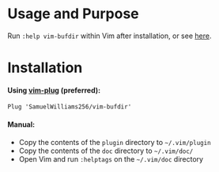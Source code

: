 # Usage and Purpose

Run `:help vim-bufdir` within Vim after installation, or see [here](https://github.com/SamuelWilliams256/vim-bufdir/blob/main/doc/vim-bufdir.txt).

# Installation

#### Using [vim-plug](https://github.com/junegunn/vim-plug) (preferred):

    Plug 'SamuelWilliams256/vim-bufdir'

#### Manual:

* Copy the contents of the `plugin` directory to `~/.vim/plugin`
* Copy the contents of the `doc` directory to `~/.vim/doc/`
* Open Vim and run `:helptags` on the `~/.vim/doc` directory
